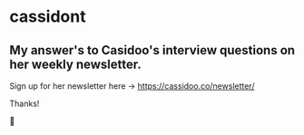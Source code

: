 # cassidont

## My answer's to Casidoo's interview questions on her weekly newsletter. 

Sign up for her newsletter here -> https://cassidoo.co/newsletter/

Thanks! 

👋
